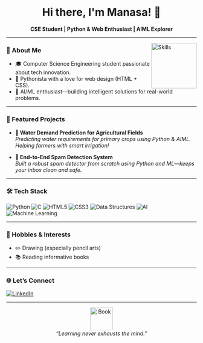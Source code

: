 <!-- Profile README for Manasa64388 -->

<h1 align="center">Hi there, I'm Manasa! 👋</h1>
<p align="center">
  <b>CSE Student | Python & Web Enthusiast | AIML Explorer</b>
</p>

---

<img align="right" src="https://img.icons8.com/doodle/96/000000/brainstorm-skill.png" width="120" alt="Skills"/>

### 🚀 About Me

- 🎓 Computer Science Engineering student passionate about tech innovation.
- 🐍 Pythonista with a love for web design (HTML + CSS).
- 🤖 AI/ML enthusiast—building intelligent solutions for real-world problems.

---

### 🌟 Featured Projects

- **🚜 Water Demand Prediction for Agricultural Fields**  
  _Predicting water requirements for primary crops using Python & AIML. Helping farmers with smart irrigation!_

- **📧 End-to-End Spam Detection System**  
  _Built a robust spam detector from scratch using Python and ML—keeps your inbox clean and safe._

---

### 🛠️ Tech Stack

![Python](https://img.shields.io/badge/Python-3776AB?style=for-the-badge&logo=python&logoColor=white)
![C](https://img.shields.io/badge/C-00599C?style=for-the-badge&logo=c&logoColor=white)
![HTML5](https://img.shields.io/badge/HTML5-E34F26?style=for-the-badge&logo=html5&logoColor=white)
![CSS3](https://img.shields.io/badge/CSS3-1572B6?style=for-the-badge&logo=css3&logoColor=white)
![Data Structures](https://img.shields.io/badge/Data%20Structures-%23EAD41C?style=for-the-badge)
![AI](https://img.shields.io/badge/AI-%2300A99D?style=for-the-badge)
![Machine Learning](https://img.shields.io/badge/Machine%20Learning-%234285F4?style=for-the-badge&logo=google)
  
---

### 🎨 Hobbies & Interests

- ✏️ Drawing (especially pencil arts)
- 📚 Reading informative books

---

### 🌐 Let’s Connect

[![LinkedIn](https://img.shields.io/badge/-Manasa%20N%20S-blue?style=flat-square&logo=Linkedin&logoColor=white&link=https://www.linkedin.com/in/manasa-n-s-1402m2006)](https://www.linkedin.com/in/manasa-n-s-1402m2006)

---

<p align="center">
  <img src="https://img.icons8.com/doodle/96/000000/open-book--v1.png" width="60" alt="Book"/>
  <br>
  <i>“Learning never exhausts the mind.”</i>
</p>
